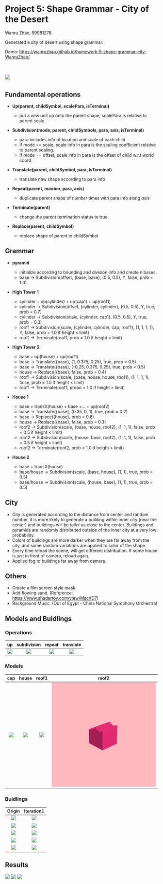 
# Project 5: Shape Grammar - City of the Desert

Wanru Zhao, 59981278

Generated a city of desert using shape grammar.

Demo: https://wanruzhao.github.io/homework-5-shape-grammar-city-WanruZhao/

![](./result/front.png)
======

## Fundamental operations

- **Up(parent, childSymbol, scalePara, isTerminal)**
    - put a new unit up onto the parent shape, scalePara is relative to parent scale.

- **Subdivision(mode, parent, childSymbols, para, axis, isTerminal)**
    - para includes info of location and scale of each child.
    - If mode == scale, scale info in para is the scaling coefficient relative to parent scaling.
    - If mode == offset, scale info in para is the offset of child w.r.t world coord.

- **Translate(parent, childSymbol, para, isTerminal)**
    - translate new shape according to para info
    
- **Repeat(parent, number, para, axis)**
    - duplicate parent shape of _number_ times with para info along _axis_

- **Terminate(parent)**
    - change the parent termination status to true
    
- **Replace(parent, childSymbol)**
    - replace shape of parent to childSymbol
    

## Grammar

- **pyramid**
    - initialize according to bounding and division info and create n bases.
    - base -> Subdivision(offset, {base, base}, (0.5, 0.5), Y, false, prob = 1.0).
    
- **High Tower 1**
    - cylinder + up(cylinder) + up(cap1) + up(roof1)
    - cylinder -> Subdivision(offset, {cylinder, cylinder}, (0.5, 0.5), Y, true, prob = 0.7)
    - cylinder -> Subdivision(scale, {cylinder, cap1}, (0.5, 0.5), Y, true, prob = 0.3)
    - roof1 -> Subdivision(scale, {cylinder, cylinder, cap, roof1}, (1, 1, 1, 1), Y, false, prob = 1.0 if height < limit)
    - roof1 -> Terminate(roof1, prob = 1.0 if height > limit)
    
- **High Tower 2**
    - base + up(house) + up(roof1)
    - base -> Translate({base}, (1, 0.375, 0.25), true, prob = 0.5)
    - base -> Translate({base}, (-0.25, 0.375, 0.25), true, prob = 0.5)
    - house -> Replace({base}, false, prob = 0.4)
    - roof1 -> Subdivision(scale, {base, house, house, roof1}, (1, 1, 1, 1), false, prob = 1.0 if height < limit)
    - roof1 -> Terminate(roof1, probn = 1.0 if height > limit)

- **House 1**
    - base + transX(house) + base +... + up(roof2)
    - base -> Translate({base}, (0.35, 0, 1), true, prob = 0.2)
    - base -> Replace({house}, prob = 0.8)
    - house -> Replace({base}, false, prob = 0.3)
    - roof2 -> Subdivision(scale, {base, house, roof2}, (1, 1, 1), false, prob = 0.5 if height < limit)
    - roof2 -> Subdivision(scale, {house, base, roof2}, (1, 1, 1), false, prob = 0.5 if height < limit)
    - roof2 -> Terminate(roof2, prob = 1.0 if height > limit)
    
- **House 2**
    - base + transX(house)
    - base/house -> Subdivision(scale, {base, house}, (1, 1), true, prob = 0.5)
    - base/house -> Subdivision(scale, {house, base}, (1, 1), true, prob = 0.5)


## City

- City is generated according to the distance from center and random number, it is more likely to generate a building within inner city (near the center) and buildings will be taller as close to the center. Buildings and pyramids are randomly distributed outside of the inner city at a very low probability.
- Colors of buildings are more darker when they are far away from the city, and some random variations are applied to color of the shape.
- Every time reload the scene, will get different distribution. If some house is just in front of camera, reload again.
- Applied fog to buildings far away from camera.

## Others

- Create a film screen style mask.
- Add flowing sand. (Reference: https://www.shadertoy.com/view/MscXD7)
- Background Music. (Out of Egypt - China National Symphony Orchestra)


## Models and Buidlings
### Operations
up | subdivision | repeat | translate
:--:|:--:|:--:|:--:
![](./result/up.png) | ![](./result/subdivision.png) | ![](./result/repeeat.png) | ![](./result/trana.png)

### Models
cap | house | roof1 | roof2
:--:|:--:|:--:|:--:
![](./result/cap1.png) | ![](./result/houseunit1.png) | ![](./result/roof1.png) | ![](./result/roof2.png)

### Buidlings
Origin | Iteration1
:--:|:--:
![](./result/pyramid_no_iter.png) | ![](./result/pyramid_iter2.png) 
![](./result/highTower1.png) | ![](./result/hightower_iter1.png)
![](./result/highTower2.png) | ![](./result/hightower2_iter1.png) 
![](./result/house.png) | ![](./result/house_iter1.png)
![](./result/house2.png) | ![](./result/house2_iter1.png)


## Results
![](./result/front.png)
![](./result/side.png)
![](./result/back.png)
